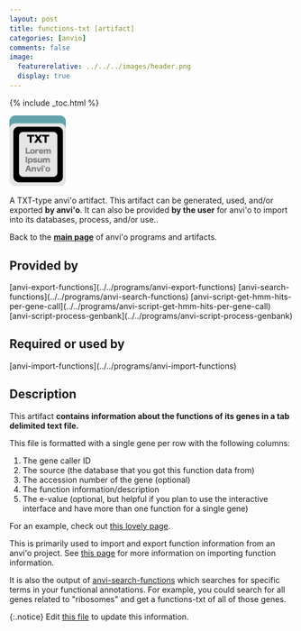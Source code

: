 ```yaml
---
layout: post
title: functions-txt [artifact]
categories: [anvio]
comments: false
image:
  featurerelative: ../../../images/header.png
  display: true
---
```



{% include _toc.html %}


<img src="../../images/icons/TXT.png" alt="TXT" style="width:100px; border:none" />

A TXT-type anvi'o artifact. This artifact can be generated, used, and/or exported **by anvi'o**. It can also be provided **by the user** for anvi'o to import into its databases, process, and/or use..

Back to the **[main page](../../)** of anvi'o programs and artifacts.

## Provided by


<p style="text-align: left" markdown="1"><span class="artifact-p">[anvi-export-functions](../../programs/anvi-export-functions)</span> <span class="artifact-p">[anvi-search-functions](../../programs/anvi-search-functions)</span> <span class="artifact-p">[anvi-script-get-hmm-hits-per-gene-call](../../programs/anvi-script-get-hmm-hits-per-gene-call)</span> <span class="artifact-p">[anvi-script-process-genbank](../../programs/anvi-script-process-genbank)</span></p>


## Required or used by

<p style="text-align: left" markdown="1"><span class="artifact-r">[anvi-import-functions](../../programs/anvi-import-functions)</span></p>

## Description

This artifact **contains information about the functions of its genes in a tab delimited text file.**

This file is formatted with a single gene per row with the following columns: 
1. The gene caller ID
2. The source (the database that you got this function data from)
3. The accession number of the gene (optional)
4. The function information/description
5. The e-value (optional, but helpful if you plan to use the interactive interface and have more than one function for a single gene)

For an example, check out [this lovely page](http://merenlab.org/2016/06/18/importing-functions/#simple-matrix). 

This is primarily used to import and export function information from an anvi'o project. See [this page](http://merenlab.org/2016/06/18/importing-functions/) for more information on importing function information. 

It is also the output of <span class="artifact-n">[anvi-search-functions](/software/anvio/help/programs/anvi-search-functions)</span> which searches for specific terms in your functional annotations. For example, you could search for all genes related to "ribosomes" and get a functions-txt of all of those genes. 


{:.notice}
Edit [this file](https://github.com/merenlab/anvio/tree/master/anvio/docs/artifacts/functions-txt.md) to update this information.

